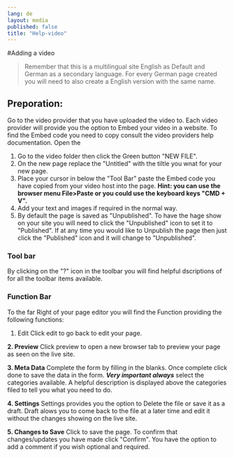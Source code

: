 ```yaml
---
lang: de
layout: media
published: false
title: "Help-video"
---
```


#Adding a video
 
>  Remember that this is a multilingual site English as Default and German as a secondary language. For every German page created you will need to also create a English version with the same name.

## Preporation:
Go to the video provider that you have uploaded the video to. Each video provider will provide you the option to Embed your video in a website. To find the Embed code you need to copy consult the video providers help documentation. Open the  

1. Go to the video folder then click the Green button "NEW FILE". 
2. On the new page replace the "Untitled" with the tiltle you wnat for your new page.
3. Place your cursor in below the "Tool Bar" paste the Embed code you have copied from your video host into the page. **Hint: you can use the browser menu File>Paste or you could use the keyboard keys "CMD + V".**
4. Add your text and images if required in the normal way.
5. By default the page is saved as "Unpublished". To have the hage show on your site you will need to click the "Unpublished" icon to set it to "Published". If at any time you would like to Unpublish the page then just click the "Published" icon and it will change to "Unpublished".
 
### Tool bar
By clicking on the "?" icon in the toolbar you will find helpful dscriptions of for all the toolbar items available. 
 
### Function Bar
To the far Right of your page editor you will find the Function providing the following functions:
1. Edit
Click edit to go back to edit your page.
 
**2. Preview**
Click preview to open a new browser tab to preview your page as seen on the live site.
 
**3. Meta Data**
Complete the form by filling in the blanks. Once complete click done to save the data in the form. _**Very important always**_ select the categories available. A helpful description is displayed above the categories filed to tell you what you need to do.
 
**4. Settings**
Settings provides you the option to Delete the file or save it as a draft. Draft alows you to come back to the file at a later time and edit it without the changes showing on the live site.
 
**5. Changes to Save**
Click to save the page. To confirm that changes/updates you have made click "Confirm". You have the option to add a comment if you wish optional and required.

